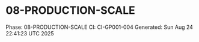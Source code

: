 # 08-PRODUCTION-SCALE
Phase: 08-PRODUCTION-SCALE
CI: CI-GP001-004
Generated: Sun Aug 24 22:41:23 UTC 2025
